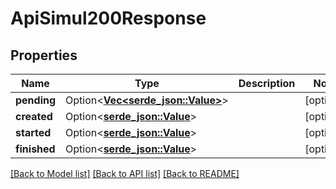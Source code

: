 # ApiSimul200Response

## Properties

Name | Type | Description | Notes
------------ | ------------- | ------------- | -------------
**pending** | Option<[**Vec<serde_json::Value>**](serde_json::Value.md)> |  | [optional]
**created** | Option<[**serde_json::Value**](.md)> |  | [optional]
**started** | Option<[**serde_json::Value**](.md)> |  | [optional]
**finished** | Option<[**serde_json::Value**](.md)> |  | [optional]

[[Back to Model list]](../README.md#documentation-for-models) [[Back to API list]](../README.md#documentation-for-api-endpoints) [[Back to README]](../README.md)


